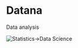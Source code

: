 # Datana
Data analysis


![Statistics->Data Science](https://github.com/user-attachments/assets/83f8ffd2-4a0c-4401-99ce-ce546849fa16|width=400)
